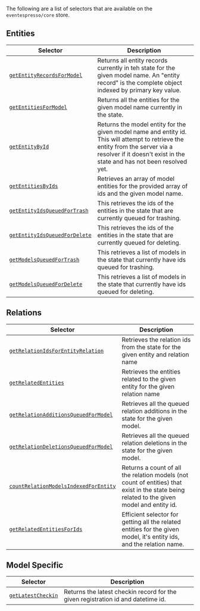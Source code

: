 The following are a list of selectors that are available on the `eventespresso/core` store.

## Entities

| Selector                                                                             | Description                                                                                                                                                                                             |
| -------------------------------------------------------------------------------------| --------------------------------------------------------------------------------------------------------------------------------------------------------------------------------------------------------|
| [`getEntityRecordsForModel`](./entities.md#getentityrecordsformodel-modelname-)      | Returns all entity records currently in teh state for the given model name.  An "entity record" is the complete object indexed by primary key value.                                                    |
| [`getEntitiesForModel`](./entities.md#getentitiesformodel-modelname-)                | Returns all the entities for the given model name currently in the state.                                                                                                                               |
| [`getEntityById`](./entities.md#getentitybyid-modelname-entityid-)                   | Returns the model entity for the given model name and entity id. This will attempt to retrieve the entity from the server via a resolver if it doesn't exist in the state and has not been resolved yet.|
| [`getEntitiesByIds`](./entities.md#getentitiesbyids-modelname-entityids-)            | Retrieves an array of model entities for the provided array of ids and the given model name.                                                                                                            |
| [`getEntityIdsQueuedForTrash`](./entities.md#getentityidsqueuedfortrash-modelname-)  | This retrieves the ids of the entities in the state that are currently queued for trashing.                                                                                                             |
| [`getEntityIdsQueuedForDelete`](./entities.md#getentityidsqueuedfordelete-modelname-)| This retrieves the ids of the entities in the state that are currently queued for deleting.                                                                                                             |
| [`getModelsQueuedForTrash`](./entities.md#getmodelsqueuedfortrash)                   | This retrieves a list of models in the state that currently have ids queued for trashing.                                                                                                               |
| [`getModelsQueuedForDelete`](./entities.md#getmodelsqueuedfordelete)                 | This retrieves a list of models in the state that currently have ids queued for deleting.                                                                                                               |

## Relations

| Selector                                                                                                       | Description                                                                                                                                |
| ---------------------------------------------------------------------------------------------------------------| ------------------------------------------------------------------------------------------------------------------------------------------ |
| [`getRelationIdsForEntityRelation`](./relations.md#getrelationidsforentityrelation-entity-relationname-)       | Retrieves the relation ids from the state for the given entity and relation name                                                           |
| [`getRelatedEntities`](./relations.md#getrelatedentities-entity-relationname-)                                 | Retrieves the entities related to the given entity for the given relation name                                                             |
| [`getRelationAdditionsQueuedForModel`](./relations.md#getrelationadditionsqueuedformodel-modelname-)           | Retrieves all the queued relation additions in the state for the given model.                                                              |
| [`getRelationDeletionsQueuedForModel`](./relations.md#getrelationdeletionsqueuedformodel-modelname-)           | Retrieves all the queued relation deletions in the state for the given model.                                                              |
| [`countRelationModelsIndexedForEntity`](./relations.md#countrelationmodelsindexedforentity-modelname-entityid-)| Returns a count of all the relation models (not count of entities) that exist in the state being related to the given model and entity id. |
| [`getRelatedEntitiesForIds`](./relations.md#getrelatedentitiesforids-modelName-entityIds-relationName)         | Efficient selector for getting all the related entities for the given model, it's entity ids, and the relation name.                       |

## Model  Specific

| Selector                                                                             | Description                                                                      |
| -------------------------------------------------------------------------------------| -------------------------------------------------------------------------------- |
| [`getLatestCheckin`](./model-specific.md#getlatestcheckin-registrationid-datetimeid-)| Returns the latest checkin record for the given registration id and datetime id. |